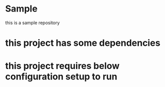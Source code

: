 # Sample
this is a sample repository
# this project has some dependencies
# this project requires below configuration setup to run
